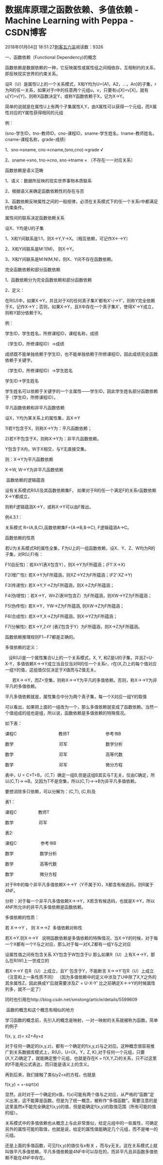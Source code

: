 # 数据库原理之函数依赖、多值依赖 - Machine Learning with Peppa - CSDN博客





2018年01月04日 18:51:27[刺客五六柒](https://me.csdn.net/qq_39521554)阅读数：9326











一、函数依赖（Functional Dependency)的概念


函数依赖是数据依赖的一种，它反映属性或属性组之间相依存，互相制约的关系，即反映现实世界的约束关系。


设R（U）是属性U上的一个关系模式，X和Y均为U={A1，A2，…，An}的子集，r为R的任一关系，如果对于r中的任意两个元组u，v，只要有u[X]=v[X]，就有u[Y]=v[Y]，则称X函数决定Y，或称Y函数依赖于X，记为X→Y。


简单的说就是在属性U上有两个子集属性X,Y，由X属性可以获得一个元组，而X属性对应的Y属性获得相同的元组


例：


(sno-学生ID，tno-教师ID，cno-课程ID，sname-学生姓名，tname-教师姓名，cname-课程名称，grade-成绩）

1、sno→sname, cno→cname,(sno,cno)→grade √

2、sname→sno, tno→cno, sno→tname × （不存在一一对应关系）



函数依赖是语义范畴 


1、语义：数据所反映的现实世界事物本质联系

2、根据语义来确定函数依赖性的存在与否

3、函数依赖反映属性之间的一般规律，必须在关系模式下的任一个关系r中都满足约束条件。



属性间的联系决定函数依赖关系 


设X、Y均是U的子集

1、X和Y间联系是1:1，则X→Y,Y→X。（相互依赖，可记作X←→Y）

2、X和Y间联系是M:1(M)， 则X→Y。

3、X和Y间联系是M:N(M,N)，则X、Y间不存在函数依赖。



完全函数依赖和部分函数依赖 


1、函数依赖分为完全函数依赖和部分函数依赖


2、定义：

在R(U)中，如果X→Y，并且对于X的任何真子集X’都有X’-/->Y’，则称Y完全依赖于X，记作X→Y；否则，如果X→Y，且X中存在一个真子集X’，使得X’→Y成立，则称Y部分依赖于X。


例：


学生ID，学生姓名，所修课程ID，课程名称，成绩


（学生ID，所修课程ID）→成绩


成绩既不能单独依赖于学生ID，也不能单独依赖于所修课程ID，因此成绩完全函数依赖于关键字。


（学生ID，所修课程ID）→学生姓名


学生ID→学生姓名


学生姓名可以依赖于关键字的一个主属性——学生ID，因此学生姓名部分函数依赖于（学生ID，所修课程ID）。

平凡函数依赖和非平凡函数依赖 


设X，Y均为某关系上的属性集，且X→Y

1)若Y包含于X，则称X→Y为：平凡函数依赖；

2)若Y不包含于X，则称X→Y为：非平凡函数依赖。

Y包含于X内，W于X相交，与Y无直接交集。


则：X→Y为平凡函数依赖


X→W, W→Y为非平凡函数依赖

 函数依赖的逻辑蕴涵


设有关系模式R(U)及其函数依赖集F， 如果对于R的任一个满足F的关系r函数依赖X→Y都成立，

则称F逻辑蕴涵X→Y，或称X→Y可以由F推出。

例4.3.1：

关系模式 R=(A,B,C),函数依赖集F={A→B,B→C}, F逻辑蕴涵A→C。

函数依赖的性质


若U为关系模式R的属性全集，F为U上的一组函数依赖，设X、Y、Z、W均为R的子集，对R(U,F)有：

F1(自反性)：若X≥Y(表X包含Y），则X→Y为F所蕴涵；(F1′:X→X)

F2(增广性): 若X→Y为F所蕴涵，则XZ→YZ为F所蕴涵；(F2′:XZ→Y)

F3(传递性): 若X→Y,Y→Z为F所蕴涵，则X→Z为F所蕴涵；


F4(伪增性)：若X→Y，W≥Z(表W包含Z）为F所蕴涵，则XW→YZ为F所蕴涵；

F5(伪传性): 若X→Y，YW→Z为F所蕴涵, 则XW→Z为F所蕴涵；


F6(合成性): 若X→Y,X→Z为F所蕴涵，则X→YZ为F所蕴涵；

F7(分解性): 若X→Y,Z≤Y (表Z包含于Y）为F所蕴涵，则X→Z为F所蕴涵。


函数依赖推理规则F1∽F7都是正确的。



多值依赖的定义：

   设R(U)是一个属性集合U上的一个关系模式，X, Y, 和Z是U的子集，并且Z=U-X-Y，多值依赖X->->Y成立当且仅当对R的任一个关系r，r在(X,Z)上的每个值对应一组Y的值，这组值仅仅决定于X值而与Z值无关。

      若X->->Y，而Z=空集，则称X->->Y为平凡的多值依赖。否则，称X->->Y为非平凡的多值依赖。


平凡多值依赖就是，属性集合中分为两个真子集，每一个X对应一组Y的取值


可以看出，如果把上面的一组改为一个，那么多值依赖就变成了函数依赖。当然一个值组成的组也是组，所以说，函数依赖是多值依赖的特殊情况。


如下表：


课程C                                   教师T                              参考书B


数学                                      邓军                                数学分析


数学                                      邓军                                高等代数


数学                                      邓军                                微分方程




表中，U = C+T+B，（C,T）确定一组B,但是这组B其实与T无关，仅由C确定，所以(C,T)->->B。又因为T不是空集，所以(C,T)->->B为非平凡多值依赖。


要想消除多只依赖，可以分解为：(C,T), (C,B)及


表1：


课程C                  教师T


数学                     邓军




表2:




课程C                    参考书B


数学                      数学分析


数学                      高等代数


数学                      微分方程




对于R中的每个非平凡多值依赖X->->Y（Y不属于X)，X都含有候选码，则R属于4NF。


分析：对于每一个非平凡多值依赖X->->Y，X若含有候选码，也就是X->Y，所以4NF所允许的非平凡多值依赖是函数依赖。

多值依赖的性质：


若 X->->Y ， 则 X->->Z  多值依赖对称性


若X->Y.则X->->Y   说明函数依赖是多值依赖的特殊情况，当X->Y的时候，对于每一个X都有一个Y与之对应，那么对于每一对X,Z都有一组Y与之对应


设属性值之间有包含关系 XY包含于W包含于U 那么如果R（U）上有X->->Y，那么在R(W)上一世成立的


若X->->Y 在R（U）上成立，且Y’ 包含于Y，不能断言 X->->Y’在R（U）上成立（注意和上一条性质不同） （因为多值依赖中的定义中涉及了U中除了X,Y之外的其余属性Z，因此换成Y’后就需要涉及Z’ = U-X-Y’ 比之前确定X->->Y的时候属性列多，就不一定了）


同时也引用在http://blog.csdn.net/smstong/article/details/5599609

 函数的概念和这个概念有相似的地方


学习函数的概念前，先引入的概念是映射，一对一映射的关系就被称为函数。简单的例子


f(x, y, z)= x2+4y+z


对于任何一确定的(x,y,z)，都有一个确定的f(x,y,z)与之对应。这种概念很容易推广到关系数据库模式上，R(U)，U={X，Y，Z, K},对于任何一个元组，只要(X,Y,Z)确定了，就能确定整个元组，也就是存在K = f(X,Y,Z)的关系，只不过这里的f不能用公式表达，而只能是语义上的含义。




再到后来，我们接触了类似y2=x的方程，也就是


f(x,y) = +-sqrt(x)


显然，此时对于一个确定的x值，f(x)可能有两个值与之对应，从严格的“函数”定义出发，这不能算是函数。但是为了统一概念，被称作“多值函数”。需要注意的是这里虽然x不能完全确定f(x,y)的值，但是能确定f(x,y)的取值范围（所有可能的值的组）。


关系模式中的多值依赖也从概念上与此非常类似，给定元组中的一些属性，可确定另外的属性可能的取值，也就是说，给定的属性值能确定几个元组，而不是唯一的元组。


还是上面的多值函数，可见f(x,y)的值仅与x有关 ，而与y无关。这在关系模式上就叫做平凡多值依赖。平凡多值依赖是4NF中可以存在的，而非平凡且非函数多值依赖不能在4NF中存在。



